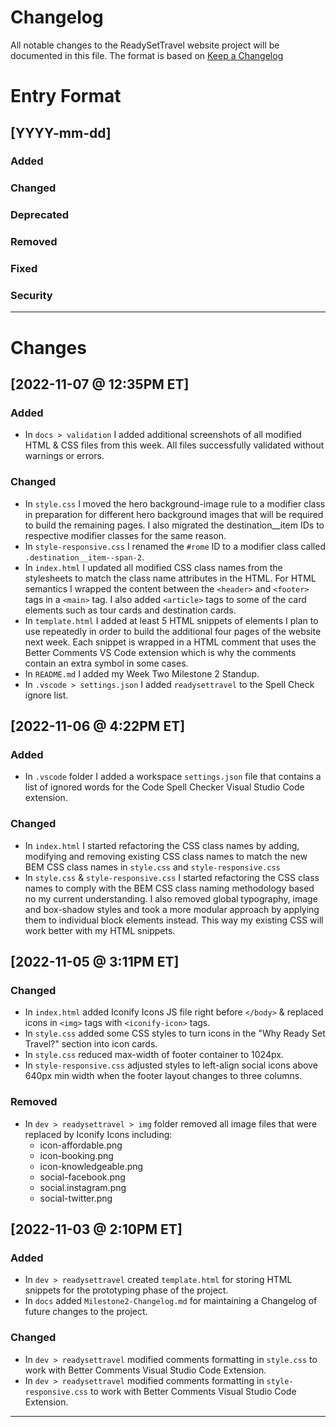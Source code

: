 # Changelog

All notable changes to the ReadySetTravel website project will be documented in this file. The format is based on [Keep a Changelog](https://keepachangelog.com/en/1.0.0/)

# Entry Format

## [YYYY-mm-dd]

### Added

### Changed

### Deprecated

### Removed

### Fixed

### Security

---

# Changes

## [2022-11-07 @ 12:35PM ET]

### Added
- In `docs > validation` I added additional screenshots of all modified HTML & CSS files from this week. All files successfully validated without warnings or errors.

### Changed
- In `style.css` I moved the hero background-image rule to a modifier class in preparation for different hero background images that will be required to build the remaining pages. I also migrated the destination__item IDs to respective modifier classes for the same reason.
- In `style-responsive.css` I renamed the `#rome` ID to a modifier class called `.destination__item--span-2`.
- In `index.html` I updated all modified CSS class names from the stylesheets to match the class name attributes in the HTML. For HTML semantics I wrapped the content between the `<header>` and `<footer>` tags in a `<main>` tag. I also added `<article>` tags to some of the card elements such as tour cards and destination cards.
- In `template.html` I added at least 5 HTML snippets of elements I plan to use repeatedly in order to build the additional four pages of the website next week. Each snippet is wrapped in a HTML comment that uses the Better Comments VS Code extension which is why the comments contain an extra symbol in some cases.
- In `README.md` I added my Week Two Milestone 2 Standup.
- In `.vscode > settings.json` I added `readysettravel` to the Spell Check ignore list.

## [2022-11-06 @ 4:22PM ET]

### Added
- In `.vscode` folder I added a workspace `settings.json` file that contains a list of ignored words for the Code Spell Checker Visual Studio Code extension.

### Changed
- In `index.html` I started refactoring the CSS class names by adding, modifying and removing existing CSS class names to match the new BEM CSS class names in `style.css` and `style-responsive.css`
- In `style.css` & `style-responsive.css` I started refactoring the CSS class names to comply with the BEM CSS class naming methodology based no my current understanding. I also removed global typography, image and box-shadow styles and took a more modular approach by applying them to individual block elements instead. This way my existing CSS will work better with my HTML snippets.

## [2022-11-05 @ 3:11PM ET]

### Changed

- In `index.html` added Iconify Icons JS file right before `</body>` & replaced icons in `<img>` tags with `<iconify-icon>` tags.
- In `style.css` added some CSS styles to turn icons in the "Why Ready Set Travel?" section into icon cards.
- In `style.css` reduced max-width of footer container to 1024px.
- In `style-responsive.css` adjusted styles to left-align social icons above 640px min width when the footer layout changes to three columns.

### Removed

- In `dev > readysettravel > img` folder removed all image files that were replaced by Iconify Icons including:
  - icon-affordable.png
  - icon-booking.png
  - icon-knowledgeable.png
  - social-facebook.png
  - social.instagram.png
  - social-twitter.png

## [2022-11-03 @ 2:10PM ET]

### Added

- In `dev > readysettravel` created `template.html` for storing HTML snippets for the prototyping phase of the project.
- In `docs` added `Milestone2-Changelog.md` for maintaining a Changelog of future changes to the project.

### Changed

- In `dev > readysettravel` modified comments formatting in `style.css` to work with Better Comments Visual Studio Code Extension.
- In `dev > readysettravel` modified comments formatting in `style-responsive.css` to work with Better Comments Visual Studio Code Extension.

---
